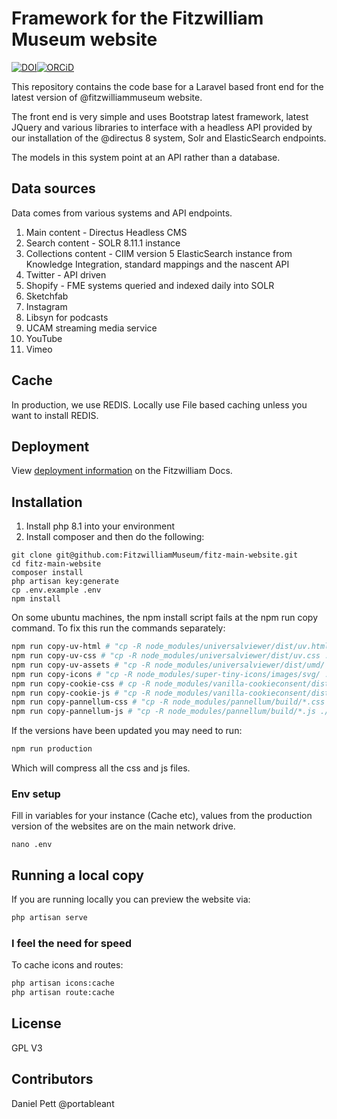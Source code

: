 # Framework for the Fitzwilliam Museum website

[![DOI](https://zenodo.org/badge/DOI/10.5281/zenodo.6304361.svg)](https://doi.org/10.5281/zenodo.6304361)[![ORCiD](https://img.shields.io/badge/ORCiD-0000--0002--0246--2335-green.svg)](http://orcid.org/0000-0002-0246-2335)


This repository contains the code base for a Laravel based front end for the latest version of @fitzwilliammuseum website.

The front end is very simple and uses Bootstrap latest framework, latest JQuery and various libraries to interface with a headless API provided by our installation of the @directus 8 system, Solr and ElasticSearch endpoints.

The models in this system point at an API rather than a database.  

## Data sources

Data comes from various systems and API endpoints.

1. Main content - Directus Headless CMS
2. Search content - SOLR 8.11.1 instance
3. Collections content - CIIM version 5 ElasticSearch instance from Knowledge Integration, standard mappings and the nascent API
4. Twitter - API driven
5. Shopify - FME systems queried and indexed daily into SOLR
6. Sketchfab
7. Instagram
8. Libsyn for podcasts
9. UCAM streaming media service
10. YouTube
11. Vimeo

## Cache

In production, we use REDIS. Locally use File based caching unless you want to install REDIS.

## Deployment 

View [deployment information](https://github.com/FitzwilliamMuseum/fitz-web-docs/blob/main/docs/websites/main-website/how-to-guides/deploying-code/from-github.md) on the Fitzwilliam Docs.   

## Installation

1. Install php 8.1 into your environment
2. Install composer and then do the following:
```
git clone git@github.com:FitzwilliamMuseum/fitz-main-website.git
cd fitz-main-website
composer install
php artisan key:generate
cp .env.example .env
npm install 
```
On some ubuntu machines, the npm install script fails at the npm run copy command. 
To fix this run the commands separately:

```bash
npm run copy-uv-html # "cp -R node_modules/universalviewer/dist/uv.html ./public", Universal viewer copy
npm run copy-uv-css # "cp -R node_modules/universalviewer/dist/uv.css ./public/",
npm run copy-uv-assets # "cp -R node_modules/universalviewer/dist/umd/ ./public/umd/",
npm run copy-icons # "cp -R node_modules/super-tiny-icons/images/svg/ ./public/images/svg/",
npm run copy-cookie-css # cp -R node_modules/vanilla-cookieconsent/dist/*.css ./resources/css/",
npm run copy-cookie-js # "cp -R node_modules/vanilla-cookieconsent/dist/*.js ./resources/js/",
npm run copy-pannellum-css # "cp -R node_modules/pannellum/build/*.css ./public/css/",
npm run copy-pannellum-js # "cp -R node_modules/pannellum/build/*.js ./public/js/",
```

If the versions have been updated you may need to run:

```bash
npm run production 
```

Which will compress all the css and js files. 

### Env setup 

Fill in variables for your instance (Cache etc), values from the production version of the websites are on
the main network drive. 

```
nano .env
```

## Running a local copy 

If you are running locally you can preview the website via: 

```bash
php artisan serve
```

### I feel the need for speed

To cache icons and routes:

```bash
php artisan icons:cache
php artisan route:cache
```

## License

GPL V3

## Contributors

Daniel Pett @portableant
